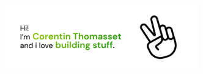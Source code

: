 <picture>
    <source srcset="./header-light.png" media="(prefers-color-scheme: light)">
    <source srcset="./header-dark.png" media="(prefers-color-scheme: dark)">
    <img src="./header-light.png" alt="Header banner">
</picture>
